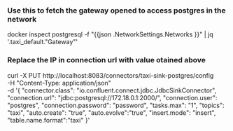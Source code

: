 ### Use this to fetch the gateway opened to access postgres in the network
docker inspect postgresql -f "{{json .NetworkSettings.Networks }}" | jq '.taxi_default."Gateway"'

### Replace the IP in connection url with value otained above
curl -X PUT http://localhost:8083/connectors/taxi-sink-postgres/config \
    -H "Content-Type: application/json" \
    -d '{
        "connector.class": "io.confluent.connect.jdbc.JdbcSinkConnector",
        "connection.url": "jdbc:postgresql://172.18.0.1:2000/",
        "connection.user": "postgres",
        "connection.password": "password",
        "tasks.max": "1",
        "topics": "taxi",
        "auto.create": "true",
        "auto.evolve":"true",
        "insert.mode": "insert",
        "table.name.format":"taxi"
    }'